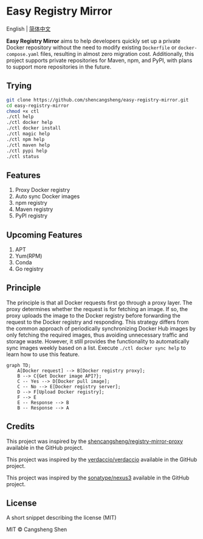 # Easy Registry Mirror

English | [简体中文](https://github.com/shencangsheng/easy-registry-mirror)

**Easy Registry Mirror** aims to help developers quickly set up a private Docker repository without the need to modify existing `Dockerfile` or `docker-compose.yaml` files, resulting in almost zero migration cost. Additionally, this project supports private repositories for Maven, npm, and PyPI, with plans to support more repositories in the future.

## Trying

```bash
git clone https://github.com/shencangsheng/easy-registry-mirror.git
cd easy-registry-mirror
chmod +x ctl
./ctl help
./ctl docker help
./ctl docker install
./ctl magic help
./ctl npm help
./ctl maven help
./ctl pypi help
./ctl status
```

## Features

1. Proxy Docker registry
2. Auto sync Docker images
3. npm registry
4. Maven registry
5. PyPI registry

## Upcoming Features

1. APT
2. Yum(RPM)
3. Conda
4. Go registry

## Principle

The principle is that all Docker requests first go through a proxy layer. The proxy determines whether the request is for fetching an image. If so, the proxy uploads the image to the Docker registry before forwarding the request to the Docker registry and responding. This strategy differs from the common approach of periodically synchronizing Docker Hub images by only fetching the required images, thus avoiding unnecessary traffic and storage waste. However, it still provides the functionality to automatically sync images weekly based on a list. Execute `./ctl docker sync help` to learn how to use this feature.

```mermaid
graph TD;
    A[Docker request] --> B[Docker registry proxy];
    B --> C{Get Docker image API?};
    C -- Yes --> D[Docker pull image];
    C -- No --> E[Docker registry server];
    D --> F[Upload Docker registry];
    F --> E
    E -- Response --> B
    B -- Response --> A
```

## Credits

This project was inspired by the [shencangsheng/registry-mirror-proxy](https://github.com/shencangsheng/registry-mirror-proxy) available in the GitHub project.

This project was inspired by the [verdaccio/verdaccio](https://github.com/verdaccio/verdaccio) available in the GitHub project.

This project was inspired by the [sonatype/nexus3](https://github.com/sonatype/docker-nexus3) available in the GitHub project.

## License

A short snippet describing the license (MIT)

MIT © Cangsheng Shen
